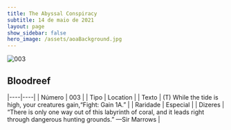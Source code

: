 ```yaml
---
title: The Abyssal Conspiracy
subtitle: 14 de maio de 2021
layout: page
show_sidebar: false
hero_image: /assets/aoaBackground.jpg
---
```


![003](https://cards-keyforge.s3.eu-north-1.amazonaws.com/media/en/tac/003.png)

## Bloodreef

|----|----|
| Número | 003 |
| Tipo | Location |
| Texto | (T) While the tide is high, your creatures gain,“Fight: Gain 1A.” |
| Raridade | Especial |
| Dizeres | “There is only one way out of this labyrinth of coral, and it leads right through dangerous hunting grounds.” —Sir Marrows |
